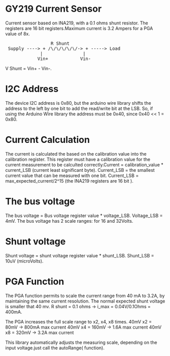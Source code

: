 # GY219 Current Sensor
Current sensor based on INA219, with a 0.1 ohms shunt resistor. The registers are 16 bit registers.Maximum current is 3.2 Ampers for a PGA value of 8x.
<pre>
                 R Shunt
 Supply ----> + /\/\/\/\/\/-> + -----> Load
             |               |
            Vin+            Vin- 
</pre>
V Shunt = Vin+ - Vin-.


# I2C Address
The device I2C address is 0x80, but the arduino wire library shifts the address to the left by one bit to add the read/write bit at the LSB.
So, if using the Arduino Wire library the address must be 0x40, since 0x40 << 1 = 0x80.

# Current Calculation
The current is calculated the based on the calibration value into the calibration register. This register must have a calibration value for the current measurement to be calculted correctly.Current = calibration_value * current_LSB (current least significant byte).
Current_LSB = the smallest current value that can be measured with one bit. Current_LSB = max_expected_current/2^15 (the INA219 registers are 16 bit ).

# The bus voltage
The bus voltage = Bus voltage register value * voltage_LSB. Voltage_LSB = 4mV. The bus voltage has 2 scale ranges: for 16 and 32Volts.

# Shunt voltage
Shunt voltage = shunt voltage register value * shunt_LSB. Shunt_LSB = 10uV (microVolts).

# PGA Function
The PGA function permits to scale the current range from 40 mA to 3.2A, by maintaining the same current resolution. The normal expected shunt voltage is smaller that 40 mv.
R shunt = 0.1 ohms -> i_max = 0.04V/0.1Ohms = 400mA.

The PGA increases the full scale range to x2, x4, x8 times.
40mV x2 =  80mV -> 800mA max current
40mV x4 = 160mV -> 1.6A max current
40mV x8 = 320mV -> 3.2A max current

This library automatically adjusts the measuring scale, depending on the input voltage.just call the autoRange( function).
